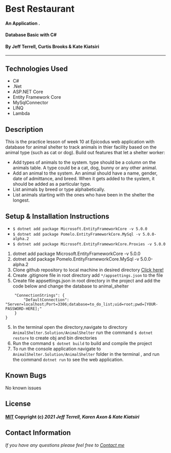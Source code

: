 # Best Restaurant

#### An Application . 
#### Database Basic with C# 
#### By Jeff Terrell, Curtis Brooks & Kate Kiatsiri
---

## Technologies Used

- C#
- .Net
- ASP.NET Core
- Entity Framework Core
- MySqlConnector 
- LINQ
- Lambda

## Description

This is the practice lesson of week 10 at Epicodus web application with database for animal shelter to track animals in thier facility based on the animal type (such as cat or dog). Build out features that let a shelter worker:

* Add types of animals to the system. type should be a column on the animals table. A type could be a cat, dog, bunny or any other animal.
* Add an animal to the system. An animal should have a name, gender, date of admittance, and breed. When it gets added to the system, it should be added as a particular type.
* List animals by breed or type alphabetically.
* List animals starting with the ones who have been in the shelter the longest.

## Setup & Installation Instructions

* `$ dotnet add package Microsoft.EntityFrameworkCore -v 5.0.0`
* `$ dotnet add package Pomelo.EntityFrameworkCore.MySql -v 5.0.0-alpha.2`
* `$ dotnet add package Microsoft.EntityFrameworkCore.Proxies -v 5.0.0`


1. dotnet add package Microsoft.EntityFrameworkCore -v 5.0.0
2. dotnet add package Pomelo.EntityFrameworkCore.MySql -v 5.0.0-alpha.2
3. Clone github repository to local machine in desired directory <a href="https://github.com/JeffTerrell/animal-shelter-csharp"> Click here! </a>
4. Create .gitignore file in root directory add `*/appsettings.json` to the file
4. Create file appsettings.json in root directory in the project and add the code below and change the database to animal_shelter
```{
    "ConnectionStrings": {
        "DefaultConnection": "Server=localhost;Port=3306;database=to_do_list;uid=root;pwd=[YOUR-PASSWORD-HERE];"
    }
}
```
5. In the terminal open the directory,navigate to directory `AnimalShelter.Solution/AnimalShelter` run the command `$ dotnet restore` to create obj and bin directories
6. Run the command `$ dotnet build` to build and compile the project
7. To run the console application navigate to `AnimalShelter.Solution/AnimalShelter` folder in the terminal , and run the command `dotnet run` to see the web application.



## Known Bugs

No known issues

## License

#### [MIT](https://opensource.org/licenses/MIT) Copyright (c) _2021_ _Jeff Terrell, Karen Axon & Kate Kiatsiri_

## Contact Information

_If you have any questions please feel free to [Contact me](mailto:keidsiri@gmail.com)_

